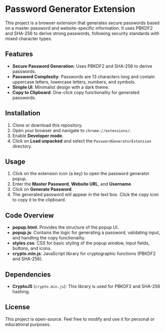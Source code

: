 # Password Generator Extension

This project is a browser extension that generates secure passwords based on a master password and website-specific information. It uses PBKDF2 and SHA-256 to derive strong passwords, following security standards with mixed character types.

## Features

- **Secure Password Generation**: Uses PBKDF2 and SHA-256 to derive passwords.
- **Password Complexity**: Passwords are 13 characters long and contain uppercase letters, lowercase letters, numbers, and symbols.
- **Simple UI**: Minimalist design with a dark theme.
- **Copy to Clipboard**: One-click copy functionality for generated passwords.



## Installation

1. Clone or download this repository.
2. Open your browser and navigate to `chrome://extensions/`.
3. Enable **Developer mode**.
4. Click on **Load unpacked** and select the `PasswordGeneratorExtension` directory.

## Usage

1. Click on the extension icon (a key) to open the password generator popup.
2. Enter the **Master Password**, **Website URL**, and **Username**.
3. Click on **Generate Password**.
4. The generated password will appear in the text box. Click the copy icon to copy it to the clipboard.

## Code Overview

- **popup.html**: Provides the structure of the popup UI.
- **popup.js**: Contains the logic for generating a password, validating input, and handling the copy functionality.
- **styles.css**: CSS for basic styling of the popup window, input fields, buttons, and icons.
- **crypto.min.js**: JavaScript library for cryptographic functions (PBKDF2 and SHA-256).


## Dependencies

- **CryptoJS** (`crypto.min.js`): This library is used for PBKDF2 and SHA-256 hashing.

## License

This project is open-source. Feel free to modify and use it for personal or educational purposes.



